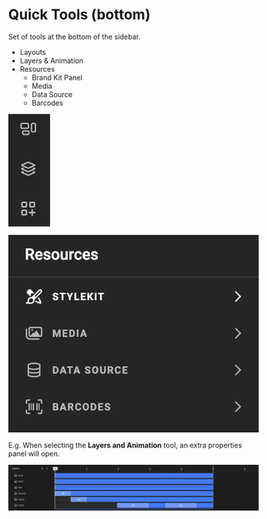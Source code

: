 # Quick Tools (bottom)

Set of tools at the bottom of the sidebar.

- Layouts
- Layers & Animation
- Resources
    - Brand Kit Panel
    - Media
    - Data Source
    - Barcodes

![screenshotsmall](bottom-quicktools-ui.png)

![screenshot](resources-panel.png)

E.g. When selecting the **Layers and Animation** tool, an extra properties panel will open.

![appscreen](animation-timeline.png)